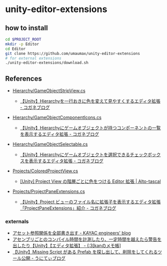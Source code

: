 # unity-editor-extensions


## how to install
``` bash
cd $PROJECT_ROOT
mkdir -p Editor
cd Editor
git clone https://github.com/umaumax/unity-editor-extensions
# for external extensions
./unity-editor-extensions/download.sh
```

## References
* [Hierarchy/GameObjectStripView.cs]( Hierarchy/GameObjectStripView.cs )
  * [【Unity】Hierarchyを一行おきに色を変えて見やすくするエディタ拡張 \- コガネブログ]( https://baba-s.hatenablog.com/entry/2015/05/09/122713 )
* [Hierarchy/GameObjectComponentIcons.cs]( Hierarchy/GameObjectComponentIcons.cs )
  * [【Unity】Hierarchyにゲームオブジェクトが持つコンポーネントの一覧を表示するエディタ拡張 \- コガネブログ]( https://baba-s.hatenablog.com/entry/2015/05/08/114119 )
* [Hierarchy/GameObjectSelectable.cs]( Hierarchy/GameObjectSelectable.cs )
  * [【Unity】Hierarchyにゲームオブジェクトを選択できるチェックボックスを表示するエディタ拡張 \- コガネブログ]( https://baba-s.hatenablog.com/entry/2015/04/29/133141 )

* [Projects/ColoredProjectView.cs]( Projects/ColoredProjectView.cs )
  * [\[Unity\] Project View の階層ごとに色をつける Editor 拡張 \| Alto\-tascal]( https://tatsuya-koyama.com/devlog/unity/colored-project-view/ )
* [Projects/ProjectPaneExtensions.cs]( Projects/ProjectPaneExtensions.cs )
  * [【Unity】Project ビューのファイル名に拡張子を表示するエディタ拡張「ProjectPaneExtensions」紹介 \- コガネブログ]( https://baba-s.hatenablog.com/entry/2018/11/07/081500 )

### externals
* [アセット参照関係を全部書き出す \- KAYAC engineers' blog]( https://techblog.kayac.com/unity-list-assets-relations )
* [アセンブリごとのコンパイル時間を計測したり、一定時間を越えたら警告を出したり【Unity】【エディタ拡張】 \- \(:3\[kanのメモ帳\]]( https://kan-kikuchi.hatenablog.com/entry/Assembly_Compile_Time )
* [【Unity】Missing Script がある Prefab を探し出して、削除をしてくれるツール公開 \- うにてぃブログ]( https://hacchi-man.hatenablog.com/entry/2020/03/12/220000 )
